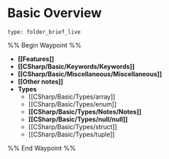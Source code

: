 # Basic Overview
 
```ccard
type: folder_brief_live
```
 
%% Begin Waypoint %%
- **[[Features]]**
- **[[CSharp/Basic/Keywords/Keywords]]**
- **[[CSharp/Basic/Miscellaneous/Miscellaneous]]**
- **[[Other notes]]**
- **Types**
	- [[CSharp/Basic/Types/array]]
	- [[CSharp/Basic/Types/enum]]
	- **[[CSharp/Basic/Types/Notes/Notes]]**
	- **[[CSharp/Basic/Types/null/null]]**
	- [[CSharp/Basic/Types/struct]]
	- [[CSharp/Basic/Types/tuple]]

%% End Waypoint %%